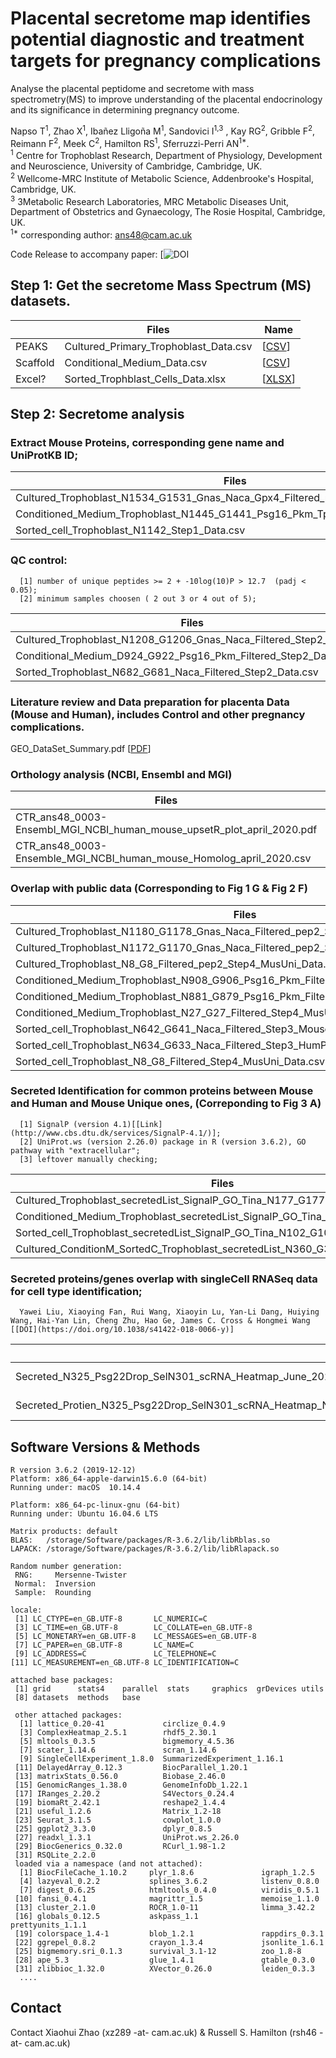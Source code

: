 # Placental secretome map identifies potential diagnostic and treatment targets for pregnancy complications

Analyse the placental peptidome and secretome with mass spectrometry(MS) to improve understanding of the placental endocrinology and its significance in determining pregnancy outcome.

Napso T<sup>1</sup>, Zhao X<sup>1</sup>, Ibañez Lligoña M<sup>1</sup>, Sandovici I<sup>1,3</sup> , Kay RG<sup>2</sup>, Gribble F<sup>2</sup>, Reimann F<sup>2</sup>, Meek C<sup>2</sup>, Hamilton RS<sup>1</sup>, Sferruzzi-Perri AN<sup>1*</sup>. <br>
<sup>1</sup> Centre for Trophoblast Research, Department of Physiology, Development and Neuroscience, University of Cambridge, Cambridge, UK. <br>
<sup>2</sup> Wellcome-MRC Institute of Metabolic Science, Addenbrooke's Hospital, Cambridge, UK.<br>
<sup>3</sup> 3Metabolic Research Laboratories, MRC Metabolic Diseases Unit, Department of Obstetrics and Gynaecology, The Rosie Hospital, Cambridge, UK.<br>
<sup>1*</sup> corresponding author: ans48@cam.ac.uk<br>

Code Release to accompany paper: [![DOI](xx)


## Step 1: Get the secretome Mass Spectrum (MS) datasets.
   | | Files | Name   |
   | --------- | ----------------------------- | --- |
   |PEAKS|Cultured_Primary_Trophoblast_Data.csv |[[CSV](Original_Data/Cultured_Primary_Trophoblast_Data.csv)]|
   |Scaffold |Conditional_Medium_Data.csv |[[CSV](Original_Data/Conditional_Medium_Data.csv)]|
   |Excel?| Sorted_Trophblast_Cells_Data.xlsx| [[XLSX](Original_Data/Sorted_Trophblast_Cells_Data.xlsx)]|

## Step 2: Secretome analysis
  ### Extract Mouse Proteins, corresponding gene name and UniProtKB ID;
  | Files | Name   |
  | ----------------------------- | --- |
  |Cultured_Trophoblast_N1534_G1531_Gnas_Naca_Gpx4_Filtered_pep2_Step1_Data.csv | [[CSV](Figures_Tables/Cultured_Trophoblast_N1534_G1531_Gnas_Naca_Gpx4_Filtered_pep2_Step1_Data.csv)] |
  |Conditioned_Medium_Trophoblast_N1445_G1441_Psg16_Pkm_Tpm1_Fbln1_Step1_Data.csv | [[CSV](Figures_Tables/Conditioned_Medium_Trophoblast_N1445_G1441_Psg16_Pkm_Tpm1_Fbln1_Step1_Data.csv)] |
  |Sorted_cell_Trophoblast_N1142_Step1_Data.csv|  [[CSV](Figures_Tables/Sorted_cell_Trophoblast_N1142_Step1_Data.csv)]|

  ### QC control:  </bt>
      [1] number of unique peptides >= 2 + -10log(10)P > 12.7  (padj < 0.05);
      [2] minimum samples choosen ( 2 out 3 or 4 out of 5);


| Files | Name   |
| ----------------------------- | --- |
|Cultured_Trophoblast_N1208_G1206_Gnas_Naca_Filtered_Step2_Data.csv | [[CSV](Figures_Tables/Cultured_Trophoblast_N1208_G1206_Gnas_Naca_Filtered_Step2_Data.csv)] |
|Conditional_Medium_D924_G922_Psg16_Pkm_Filtered_Step2_Data.csv | [[CSV](Figures_Tables/Conditional_Medium_D924_G922_Psg16_Pkm_Filtered_Step2_Data.csv)] |
|Sorted_Trophoblast_N682_G681_Naca_Filtered_Step2_Data.csv|  [[CSV](Figures_Tables/Sorted_Trophoblast_N682_G681_Naca_Filtered_Step2_Data.csv)]|


  ### Literature review and Data preparation for placenta Data (Mouse and Human), includes Control and other pregnancy complications.
GEO_DataSet_Summary.pdf [[PDF](Figures_Tables/GEO_DataSet_Summary.pdf)]

  ### Orthology analysis (NCBI, Ensembl and MGI)
  | Files | Name   |
  | ----------------------------- | --- |
  |CTR_ans48_0003-Ensembl_MGI_NCBI_human_mouse_upsetR_plot_april_2020.pdf | [[PDF](Figures_Tables/CTR_ans48_0003-Ensembl_MGI_NCBI_human_mouse_upsetR_plot_april_2020.pdf)] |
  |CTR_ans48_0003-Ensemble_MGI_NCBI_human_mouse_Homolog_april_2020.csv|  [[CSV](Original_Data/CTR_ans48_0003-Ensemble_MGI_NCBI_human_mouse_Homolog_april_2020.csv)]|

  ### Overlap with public data (Corresponding to Fig 1 G & Fig 2 F)</bt>
  | Files | Name   |
  | ----------------------------- | --- |
  |Cultured_Trophoblast_N1180_G1178_Gnas_Naca_Filtered_pep2_Step3_MousePub_Data.csv | [[CSV](Figures_Tables/Cultured_Trophoblast_N1180_G1178_Gnas_Naca_Filtered_pep2_Step3_MousePub_Data.csv)] |
  |Cultured_Trophoblast_N1172_G1170_Gnas_Naca_Filtered_pep2_Step3_HumPub_Data.csv | [[CSV](Figures_Tables/Cultured_Trophoblast_N1172_G1170_Gnas_Naca_Filtered_pep2_Step3_HumPub_Data.csv)] |
  |Cultured_Trophoblast_N8_G8_Filtered_pep2_Step4_MusUni_Data.csv | [[CSV](Figures_Tables/Cultured_Trophoblast_N8_G8_Filtered_pep2_Step4_MusUni_Data.csv)] |
  |Conditioned_Medium_Trophoblast_N908_G906_Psg16_Pkm_Filtered_Step3_MousePub_Data.csv|  [[CSV](Figures_Tables/Conditioned_Medium_Trophoblast_N908_G906_Psg16_Pkm_Filtered_Step3_MousePub_Data.csv)]|
  |Conditioned_Medium_Trophoblast_N881_G879_Psg16_Pkm_Filtered_Step3_HumPub_Data.csv | [[CSV](Figures_Tables/Conditioned_Medium_Trophoblast_N881_G879_Psg16_Pkm_Filtered_Step3_HumPub_Data.csv)] |
  |Conditioned_Medium_Trophoblast_N27_G27_Filtered_Step4_MusUni_Data.csv | [[CSV](Figures_Tables/Conditioned_Medium_Trophoblast_N27_G27_Filtered_Step4_MusUni_Data.csv)] |
  |Sorted_cell_Trophoblast_N642_G641_Naca_Filtered_Step3_MousePub_Data.csv | [[CSV](Figures_Tables/Sorted_cell_Trophoblast_N642_G641_Naca_Filtered_Step3_MousePub_Data.csv)] |
  |Sorted_cell_Trophoblast_N634_G633_Naca_Filtered_Step3_HumPub_Data.csv|  [[CSV](Figures_Tables/Sorted_cell_Trophoblast_N634_G633_Naca_Filtered_Step3_HumPub_Data.csv)]|
  |Sorted_cell_Trophoblast_N8_G8_Filtered_Step4_MusUni_Data.csv|  [[CSV](Figures_Tables/Sorted_cell_Trophoblast_N8_G8_Filtered_Step4_MusUni_Data.csv)]|

  ### Secreted Identification for common proteins between Mouse and Human and Mouse Unique ones, (Correponding to Fig 3 A)
      [1] SignalP (version 4.1)[[Link](http://www.cbs.dtu.dk/services/SignalP-4.1/)];
      [2] UniProt.ws (version 2.26.0) package in R (version 3.6.2), GO pathway with "extracellular";
      [3] leftover manually checking;

| Files | Name   |
| ----------------------------- | --- |
|Cultured_Trophoblast_secretedList_SignalP_GO_Tina_N177_G177.csv | [[CSV](Figures_Tables/Cultured_Trophoblast_secretedList_SignalP_GO_Tina_N177_G177.csv)] |
|Conditioned_Medium_Trophoblast_secretedList_SignalP_GO_Tina_N270_G269_Pkm.csv | [[CSV](Figures_Tables/Conditioned_Medium_Trophoblast_secretedList_SignalP_GO_Tina_N270_G269_Pkm.csv)] |
|Sorted_cell_Trophoblast_secretedList_SignalP_GO_Tina_N102_G102.csv | [[CSV](Figures_Tables/Sorted_cell_Trophoblast_secretedList_SignalP_GO_Tina_N102_G102.csv)] |
|Cultured_ConditionM_SortedC_Trophoblast_secretedList_N360_G333.csv|  [[CSV](Figures_Tables/Cultured_ConditionM_SortedC_Trophoblast_secretedList_N360_G333.csv)]|


  ### Secreted proteins/genes overlap with singleCell RNASeq data for cell type identification;
      Yawei Liu, Xiaoying Fan, Rui Wang, Xiaoyin Lu, Yan-Li Dang, Huiying Wang, Hai-Yan Lin, Cheng Zhu, Hao Ge, James C. Cross & Hongmei Wang [[DOI](https://doi.org/10.1038/s41422-018-0066-y)]

| Files | Name   | Fig. |
| ----------------------------- | --- | ---|
|Secreted_N325_Psg22Drop_SelN301_scRNA_Heatmap_June_2020_addEVT24.pdf | [[PDF](Figures_Tables/Secreted_N325_Psg22Drop_SelN301_scRNA_Heatmap_June_2020_addEVT24.pdf)] | Fig 3 F|
|Secreted_Protien_N325_Psg22Drop_SelN301_scRNA_Heatmap_N301_selGenes38_8w_STB1_CTB1_EVT1_EVT21_June_2020_new.pdf | [[PDF](Figures_Tables/Secreted_Protien_N325_Psg22Drop_SelN301_scRNA_Heatmap_N301_selGenes38_8w_STB1_CTB1_EVT1_EVT21_June_2020_new.pdf)] | ---|



## Software Versions & Methods

````
R version 3.6.2 (2019-12-12)
Platform: x86_64-apple-darwin15.6.0 (64-bit)
Running under: macOS  10.14.4

Platform: x86_64-pc-linux-gnu (64-bit)
Running under: Ubuntu 16.04.6 LTS

Matrix products: default
BLAS:   /storage/Software/packages/R-3.6.2/lib/libRblas.so
LAPACK: /storage/Software/packages/R-3.6.2/lib/libRlapack.so

Random number generation:
 RNG:     Mersenne-Twister
 Normal:  Inversion
 Sample:  Rounding

locale:
 [1] LC_CTYPE=en_GB.UTF-8       LC_NUMERIC=C              
 [3] LC_TIME=en_GB.UTF-8        LC_COLLATE=en_GB.UTF-8    
 [5] LC_MONETARY=en_GB.UTF-8    LC_MESSAGES=en_GB.UTF-8   
 [7] LC_PAPER=en_GB.UTF-8       LC_NAME=C                 
 [9] LC_ADDRESS=C               LC_TELEPHONE=C            
[11] LC_MEASUREMENT=en_GB.UTF-8 LC_IDENTIFICATION=C       

attached base packages:
 [1] grid      stats4    parallel  stats     graphics  grDevices utils    
 [8] datasets  methods   base   

 other attached packages:
  [1] lattice_0.20-41             circlize_0.4.9             
  [3] ComplexHeatmap_2.5.1        rhdf5_2.30.1               
  [5] mltools_0.3.5               bigmemory_4.5.36           
  [7] scater_1.14.6               scran_1.14.6               
  [9] SingleCellExperiment_1.8.0  SummarizedExperiment_1.16.1
 [11] DelayedArray_0.12.3         BiocParallel_1.20.1        
 [13] matrixStats_0.56.0          Biobase_2.46.0             
 [15] GenomicRanges_1.38.0        GenomeInfoDb_1.22.1        
 [17] IRanges_2.20.2              S4Vectors_0.24.4           
 [19] biomaRt_2.42.1              reshape2_1.4.4             
 [21] useful_1.2.6                Matrix_1.2-18              
 [23] Seurat_3.1.5                cowplot_1.0.0              
 [25] ggplot2_3.3.0               dplyr_0.8.5                
 [27] readxl_1.3.1                UniProt.ws_2.26.0          
 [29] BiocGenerics_0.32.0         RCurl_1.98-1.2             
 [31] RSQLite_2.2.0  
 loaded via a namespace (and not attached):
  [1] BiocFileCache_1.10.2     plyr_1.8.6               igraph_1.2.5            
  [4] lazyeval_0.2.2           splines_3.6.2            listenv_0.8.0           
  [7] digest_0.6.25            htmltools_0.4.0          viridis_0.5.1           
 [10] fansi_0.4.1              magrittr_1.5             memoise_1.1.0           
 [13] cluster_2.1.0            ROCR_1.0-11              limma_3.42.2            
 [16] globals_0.12.5           askpass_1.1              prettyunits_1.1.1       
 [19] colorspace_1.4-1         blob_1.2.1               rappdirs_0.3.1          
 [22] ggrepel_0.8.2            crayon_1.3.4             jsonlite_1.6.1          
 [25] bigmemory.sri_0.1.3      survival_3.1-12          zoo_1.8-8               
 [28] ape_5.3                  glue_1.4.1               gtable_0.3.0            
 [31] zlibbioc_1.32.0          XVector_0.26.0           leiden_0.3.3  
  ....         
````

## Contact

Contact Xiaohui Zhao (xz289 -at- cam.ac.uk) & Russell S. Hamilton (rsh46 -at- cam.ac.uk)
